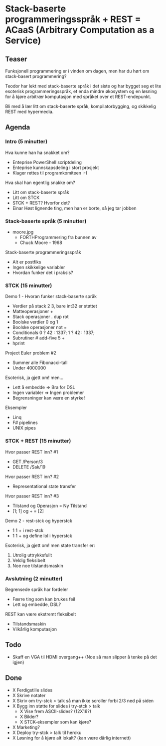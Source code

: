 Stack-baserte programmeringsspråk + REST = ACaaS (Arbitrary Computation as a Service)
=====================================================================================

Teaser
------

Funksjonell programmering er i vinden om dagen, men har du hørt om stack-basert programmering?

Teodor har lekt med stack-baserte språk i det siste og har bygget seg et lite esoterisk programmeringsspråk, et enda mindre økosystem og en løsning for å kjøre arbitrær komputasjon med språket over et REST-endepunkt.

Bli med å lær litt om stack-baserte språk, kompilatorbygging, og skikkelig REST med hypermedia.

Agenda
------

### Intro (5 minutter)

Hva kunne han ha snakket om?
* Enteprise PowerShell scriptdeling
* Enteprise kunnskapsdeling i stort prosjekt
* Klager rettes til programkomiteen :-)

Hva skal han egentlig snakke om?
* Litt om stack-baserte språk
* Litt om STCK
* STCK + REST? Hvorfor det?
* Einar Høst lignende ting, men han er borte, så jeg tar jobben

### Stack-baserte språk (5 minutter)

* moore.jpg
    * FORTHProgrammering fra bunnen av
    * Chuck Moore - 1968

Stack-baserte programmeringsspråk
* Alt er postfiks
* Ingen skikkelige variabler
* Hvordan funker det i praksis?

### STCK (15 minutter)

Demo 1 - Hvoran funker stack-baserte språk
* Verdier på stack 2 3, bare int32 er støttet
* Matteoperasjoner +
* Stack operasjoner . dup rot
* Boolske verdier 0 og 1
* Boolske operasjoner not =
* Conditionals 0 ? 42 : 1337; 1 ? 42 : 1337;
* Subrutiner # add-five 5 +
* hprint

Project Euler problem #2
* Summer alle Fibonacci-tall
* Under 4000000

Esoterisk, ja gjett om! men...
* Lett å embedde => Bra for DSL
* Ingen variabler => Ingen problemer
* Begrensninger kan være en styrke!

Eksempler
* Linq
* F# pipelines
* UNIX pipes

### STCK + REST (15 minutter)

Hvor passer REST inn? #1
* GET /Person/3
* DELETE /Sak/19

Hvor passer REST inn? #2
* Representational state transfer

Hvor passer REST inn? #3
* Tilstand og Operasjon = Ny Tilstand
* [1; 1] og + = [2]

Demo 2 - rest-stck og hyperstck
* 1 1 + i rest-stck
* 1 1 + og define lol i hyperstck

Esoterisk, ja gjett om! men state transfer er:
1) Utrolig uttrykksfullt
2) Veldig fleksibelt
3) Noe noe tilstandsmaskin

### Avslutning (2 minutter)

Begrensede språk har fordeler
* Færre ting som kan brukes feil
* Lett og embedde, DSL?

REST kan være ekstremt fleksibelt
* Tilstandsmaskin
* Vilkårlig komputasjon

Todo
----

* Skaff en VGA til HDMI overgang++ (Noe så man slipper å tenke på det igjen)

Done
----

* X Ferdigstille slides
* X Skrive notater
* X Skriv om try-stck > talk så man ikke scroller forbi 2/3 ned på siden
* X Bygg inn støtte for slides i try-stck > talk
    * X Vise frem ASCII-slides? (12X16?)
    * X Bilder?
    * X STCK-eksempler som kan kjøre?
* X Marketing?
* X Deploy try-stck > talk til heroku
* X Løsning for å kjøre alt lokalt? (kan være dårlig internett)